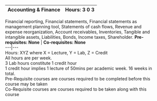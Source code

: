 **Accounting & Finance** | **Hours: 3 0 3**  
---|---  
Financial reporting, Financial statements, Financial statements as management planning tool, Statements of cash flows, Revenue and expense reorganization, Account receivables, Inventories, Tangible and intangible assets, Liabilities, Bonds, Income taxes, Shareholder.
**Pre-requisites: None** | **Co-requisites: None**  
---|---  
Hours: XYZ where X = Lecture, Y = Lab, Z = Credit  
All hours are per week.  
3 Lab hours constitute 1 credit hour  
1 credit hour implies 1 lecture of 50mins per academic week. 16 weeks in total.  
Pre-Requisite courses are courses required to be completed before this course may be taken  
Co-Requisite courses are courses required to be taken along with this course
